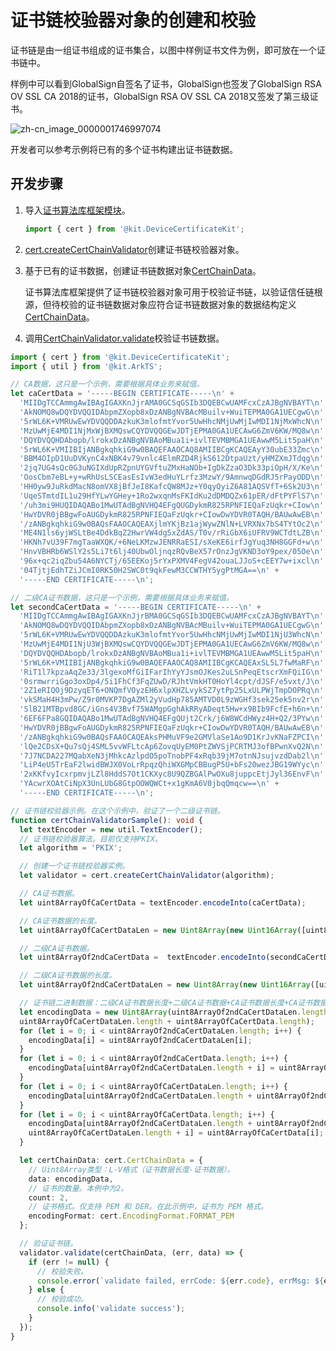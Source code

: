 # 证书链校验器对象的创建和校验

<!--Kit: Device Certificate Kit-->
<!--Subsystem: Security-->
<!--Owner: @zxz--3-->
<!--Designer: @lanming-->
<!--Tester: @PAFT-->
<!--Adviser: @zengyawen-->

证书链是由一组证书组成的证书集合，以图中样例证书文件为例，即可放在一个证书链中。

样例中可以看到GlobalSign自签名了证书，GlobalSign也签发了GlobalSign RSA OV SSL CA 2018的证书，GlobalSign RSA OV SSL CA 2018又签发了第三级证书。

![zh-cn_image_0000001746997074](figures/zh-cn_image_0000001746997074.png)

开发者可以参考示例将已有的多个证书构建出证书链数据。

## 开发步骤

1. 导入[证书算法库框架模块](../../reference/apis-device-certificate-kit/js-apis-cert.md)。
   ```ts
   import { cert } from '@kit.DeviceCertificateKit';
   ```

2. [cert.createCertChainValidator](../../reference/apis-device-certificate-kit/js-apis-cert.md#certcreatecertchainvalidator)创建证书链校验器对象。

3. 基于已有的证书数据，创建证书链数据对象[CertChainData](../../reference/apis-device-certificate-kit/js-apis-cert.md#certchaindata)。
   
   证书算法库框架提供了证书链校验器对象可用于校验证书链，以验证信任链根源，但待校验的证书链数据对象应符合证书链数据对象的数据结构定义[CertChainData](../../reference/apis-device-certificate-kit/js-apis-cert.md#certchaindata)。

4. 调用[CertChainValidator.validate](../../reference/apis-device-certificate-kit/js-apis-cert.md#validate)校验证书链数据。

```ts
import { cert } from '@kit.DeviceCertificateKit';
import { util } from '@kit.ArkTS';

// CA数据，这只是一个示例，需要根据具体业务来赋值。
let caCertData = '-----BEGIN CERTIFICATE-----\n' +
  'MIIDgTCCAmmgAwIBAgIGAXKnJjrAMA0GCSqGSIb3DQEBCwUAMFcxCzAJBgNVBAYT\n' +
  'AkNOMQ8wDQYDVQQIDAbpmZXopb8xDzANBgNVBAcMBuilv+WuiTEPMA0GA1UECgwG\n' +
  '5rWL6K+VMRUwEwYDVQQDDAzkuK3mlofmtYvor5UwHhcNMjUwMjIwMDI1NjMxWhcN\n' +
  'MzUwMjE4MDI1NjMxWjBXMQswCQYDVQQGEwJDTjEPMA0GA1UECAwG6ZmV6KW/MQ8w\n' +
  'DQYDVQQHDAbopb/lrokxDzANBgNVBAoMBua1i+ivlTEVMBMGA1UEAwwM5Lit5paH\n' +
  '5rWL6K+VMIIBIjANBgkqhkiG9w0BAQEFAAOCAQ8AMIIBCgKCAQEAyY30ubE33Zmc\n' +
  'BBM4OIpD1UuDVKynC4xNBK4v79vnlc4ElmRZD4RjkS612DtpaUzt/yHMZXmJTdqg\n' +
  '2jq7UG4sQc0G3uNGIXdUpRZpnUYGVftuZMxHaNOb+IgDkZzaO3Dk33piOpH/X/Ke\n' +
  'OosCbm7eBL+y+wRhUsLSCEasEsIvW3edHuYLrfz3MzwY/9AmnwqDGdRJ5rPayODD\n' +
  'HH0yw9JuRkdMacN8omVX8jBfJeI8KafcQW8MJz+Y0qyQyiZ6A81AQSVfT+6Sk2U3\n' +
  'UqeSTmtdIL1u29HfYLwYGHey+1Ro2wxqnMsFKIdKu2dDMDQZx61pER/dFtPYFlS7\n' +
  '/uh3mi9HUQIDAQABo1MwUTAdBgNVHQ4EFgQUGDykmR825RPNFIEQaFzUqkr+CIow\n' +
  'HwYDVR0jBBgwFoAUGDykmR825RPNFIEQaFzUqkr+CIowDwYDVR0TAQH/BAUwAwEB\n' +
  '/zANBgkqhkiG9w0BAQsFAAOCAQEAXjlmYKjBz1ajWywZNlN+LVRXNx7bS4TYtOc2\n' +
  'ME4N1ls6yjWSLtBe4DdkBqZ2HwrVW4dg5xZdAS/T0v/rRiGbX6iUFRV9WCTdtLZB\n' +
  'HKNh7vU39F7mgTaaWXQK/+6NeLKMzwJENRRaESI/sXeKE6irfJgYuq3NH8GGFd+w\n' +
  'HnvVBHRb6WSlY2s5Li7t6lj40UbwOljnqzRQvBeX57rOnzJgVKND3oY9pex/05Oe\n' +
  '96x+qc2iqZbu54A6NYCTj/65EEKoj5rYxPXMV4FegV42ouaLJJoS+cEEY7w+ixcl\n' +
  '04TjtjEdhTZiJCmI0RK50H2SWC0t9qkFewM3CCWTHY5ygPtMGA==\n' +
  '-----END CERTIFICATE-----\n';

// 二级CA证书数据，这只是一个示例，需要根据具体业务来赋值。
let secondCaCertData = '-----BEGIN CERTIFICATE-----\n' +
  'MIIDgTCCAmmgAwIBAgIGAXKnJjrBMA0GCSqGSIb3DQEBCwUAMFcxCzAJBgNVBAYT\n' +
  'AkNOMQ8wDQYDVQQIDAbpmZXopb8xDzANBgNVBAcMBuilv+WuiTEPMA0GA1UECgwG\n' +
  '5rWL6K+VMRUwEwYDVQQDDAzkuK3mlofmtYvor5UwHhcNMjUwMjIwMDI1NjU3WhcN\n' +
  'MzUwMjE4MDI1NjU3WjBXMQswCQYDVQQGEwJDTjEPMA0GA1UECAwG6ZmV6KW/MQ8w\n' +
  'DQYDVQQHDAbopb/lrokxDzANBgNVBAoMBua1i+ivlTEVMBMGA1UEAwwM5Lit5paH\n' +
  '5rWL6K+VMIIBIjANBgkqhkiG9w0BAQEFAAOCAQ8AMIIBCgKCAQEAxSL5L7fwMaRF\n' +
  'RiT1l7kpzaAqZe33/3lgexoMfGiIFarIhYyYJsmOJKes2uLSnPeqEtscrXmFQiIG\n' +
  '0srmwrriGgo3oxDp4/5i1FhCf3FqZUwD/RJhtVmkHT0HoYl4cpt/dJSF/e5vxt/J\n' +
  '2Z1eRIQOj9DzyqET6+ONQmfVOyzEH6xlpXHZLvykSZ7ytPp25LxULPWjTmpDOPRq\n' +
  'vkSMaH4H3mPw/Z9r0MVKP7DgAZMl2yVudHp785AMTVD0L9zWGHf3sek25ek5nv2r\n' +
  'SlB21MTBpvd8GC/iGns4V3Bvf75WAMgpGghAkRRyADeqt5Hw+x9BIb9FcfE+h6n+\n' +
  '6EF6FPa8GQIDAQABo1MwUTAdBgNVHQ4EFgQUjt2Crk/j6W8WCdHWyz4H+Q2/3PYw\n' +
  'HwYDVR0jBBgwFoAUGDykmR825RPNFIEQaFzUqkr+CIowDwYDVR0TAQH/BAUwAwEB\n' +
  '/zANBgkqhkiG9w0BAQsFAAOCAQEAksPHMuVF9e2GMVlaSe1Ao9D1KrJvKNaFZPCI\n' +
  'lQe2CDsX+Qu7sQj4SML5vvWFLtcAp6ZovqUyEM0PtZWVSjPCRTMJ3ofBPwnXvQ2N\n' +
  '7J7NCDA227MQabXeN3jMhkcAzlpdO5poTnobPF4xRqb39jM7otnNJsujvzdDab2l\n' +
  'LiP4eU5TrEaF2lwidBWJX0VoLrRpqzQhiWXGMpCBBugP5U+bFs20wezJBG19WYyc\n' +
  '2xKKfvyIcxrpmvjLZl8HddS7Ot1CKXyc8U9QZBGAlPwOXu8juppcEtjJyl36EnvF\n' +
  'YAcwrXOAtCiNpX3UnLUbG8GtpOOWQWCt+x1gKmA6V0jbqQmqcw==\n' +
  '-----END CERTIFICATE-----\n';

// 证书链校验器示例。在这个示例中，验证了一个二级证书链。
function certChainValidatorSample(): void {
  let textEncoder = new util.TextEncoder();
  // 证书链校验器算法。目前仅支持PKIX。
  let algorithm = 'PKIX';

  // 创建一个证书链校验器实例。
  let validator = cert.createCertChainValidator(algorithm);

  // CA证书数据。
  let uint8ArrayOfCaCertData = textEncoder.encodeInto(caCertData);

  // CA证书数据的长度。
  let uint8ArrayOfCaCertDataLen = new Uint8Array(new Uint16Array([uint8ArrayOfCaCertData.byteLength]).buffer);

  // 二级CA证书数据。
  let uint8ArrayOf2ndCaCertData =  textEncoder.encodeInto(secondCaCertData);

  // 二级CA证书数据的长度。
  let uint8ArrayOf2ndCaCertDataLen = new Uint8Array(new Uint16Array([uint8ArrayOf2ndCaCertData.byteLength]).buffer);

  // 证书链二进制数据：二级CA证书数据长度+二级CA证书数据+CA证书数据长度+CA证书数据（L-V格式）。
  let encodingData = new Uint8Array(uint8ArrayOf2ndCaCertDataLen.length + uint8ArrayOf2ndCaCertData.length +
  uint8ArrayOfCaCertDataLen.length + uint8ArrayOfCaCertData.length);
  for (let i = 0; i < uint8ArrayOf2ndCaCertDataLen.length; i++) {
    encodingData[i] = uint8ArrayOf2ndCaCertDataLen[i];
  }
  for (let i = 0; i < uint8ArrayOf2ndCaCertData.length; i++) {
    encodingData[uint8ArrayOf2ndCaCertDataLen.length + i] = uint8ArrayOf2ndCaCertData[i];
  }
  for (let i = 0; i < uint8ArrayOfCaCertDataLen.length; i++) {
    encodingData[uint8ArrayOf2ndCaCertDataLen.length + uint8ArrayOf2ndCaCertData.length + i] = uint8ArrayOfCaCertDataLen[i];
  }
  for (let i = 0; i < uint8ArrayOfCaCertData.length; i++) {
    encodingData[uint8ArrayOf2ndCaCertDataLen.length + uint8ArrayOf2ndCaCertData.length +
    uint8ArrayOfCaCertDataLen.length + i] = uint8ArrayOfCaCertData[i];
  }

  let certChainData: cert.CertChainData = {
    // Uint8Array类型：L-V格式（证书数据长度-证书数据）。
    data: encodingData,
    // 证书的数量。本例中为2。
    count: 2,
    // 证书格式。仅支持 PEM 和 DER。在此示例中，证书为 PEM 格式。
    encodingFormat: cert.EncodingFormat.FORMAT_PEM
  };

  // 验证证书链。
  validator.validate(certChainData, (err, data) => {
    if (err != null) {
      // 校验失败。
      console.error(`validate failed, errCode: ${err.code}, errMsg: ${err.message}`);
    } else {
      // 校验成功。
      console.info('validate success');
    }
  });
}
```
